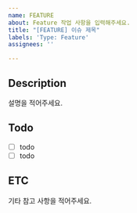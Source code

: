 ```yaml
---
name: FEATURE
about: Feature 작업 사항을 입력해주세요.
title: "[FEATURE] 이슈 제목"
labels: 'Type: Feature'
assignees: ''

---
```


## Description

설명을 적어주세요. 

## Todo
- [ ] todo
- [ ] todo

## ETC

기타 참고 사항을 적어주세요.
